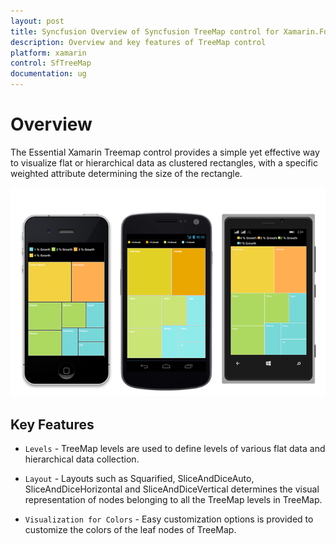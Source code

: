 ```yaml
---
layout: post
title: Syncfusion Overview of Syncfusion TreeMap control for Xamarin.Forms
description: Overview and key features of TreeMap control
platform: xamarin
control: SfTreeMap
documentation: ug
---
```


# Overview

The Essential Xamarin Treemap control provides a simple yet effective way to visualize flat or hierarchical data as clustered rectangles, with a specific weighted attribute determining the size of the rectangle.

![](Getting-Started_images/img2.png)

## Key Features

* `Levels` - TreeMap levels are used to define levels of various flat data and hierarchical data collection.
 
* `Layout` - Layouts such as Squarified, SliceAndDiceAuto, SliceAndDiceHorizontal and SliceAndDiceVertical determines the visual representation of nodes belonging to all the TreeMap levels in TreeMap.
 
* `Visualization for Colors` - Easy customization options is provided to customize the colors of the leaf nodes of TreeMap.



